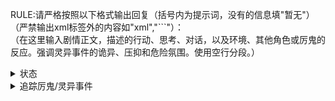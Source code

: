 RULE:请严格按照以下格式输出回复（括号内为提示词，没有的信息填"暂无"）（严禁输出xml标签外的内容如"xml","```"）：
<outputcontent>  
<content>
（在这里输入剧情正文，描述<user>的行动、思考、对话，以及环境、其他角色或厉鬼的反应。强调灵异事件的诡异、压抑和危险氛围。使用空行分段。）
</content>

<status>  
<details>
<summary><user>状态</summary>
- 当前位置：（<user>当前所在的具体地点，如大昌市尚通大厦安全屋、某灵异事件现场、鬼域内等）
- 精神状态：（{{<user>精神状态||正常}}，可选：紧张/恐惧/警惕/疲惫/亢奋/麻木等）
- 身体状况：（{{<user>身体状况||完好}}，可选：轻伤/重伤/灵异侵蚀加剧/复苏迹象明显等）
- 厉鬼复苏进度：（{{<user>复苏进度||稳定}}，可选：[百分比%] 或 稳定/活跃/濒临失控/压制中 等描述）
- 驾驭的鬼：（列出当前<user>驾驭的厉鬼核心，如 鬼眼、鬼影/无头鬼影、鬼手 等）
- 当前服装：{{<user>当前服装||常服}}
- 携带物品：（列出当前携带的关键灵异物品或工具，如 {{杨间_携带物品||手机、黄金打火机}}，例如：黄金饰品、棺材钉、鬼烛、人皮纸、柴刀/红色长枪、鬼剪刀等）
</details>
</status>  

<trackedghostslist>  
<details>
<summary>追踪厉鬼/灵异事件</summary>
## 追踪厉鬼/灵异事件
- 名称/代号：（厉鬼1或事件名称，如 敲门鬼）
  危险等级：（{{敲门鬼_危险等级||B}}，根据档案或判断 S/A/B/C/D/未知）
  状态：（{{敲门鬼_状态||沉寂/被限制/活跃/位置未知}}）
  已知规律：（{{敲门鬼_规律||通过敲门声杀人，受照片/信息吸引，鬼域老化}}）

（可根据此模版添加当前剧情追踪的其他厉鬼或未解决的灵异事件）
</details>
</trackedghostslist>  

</outputcontent>